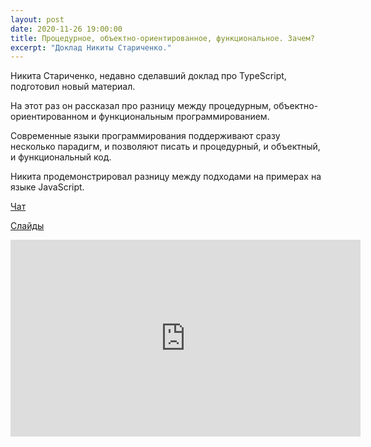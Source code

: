 ```yaml
---
layout: post
date: 2020-11-26 19:00:00
title: Процедурное, объектно-ориентированное, функциональное. Зачем?
excerpt: "Доклад Никиты Стариченко."
---
```


Никита Стариченко, недавно сделавший доклад про TypeScript, подготовил новый материал.

На этот раз он рассказал про разницу между процедурным, объектно-ориентированном и функциональным программированием.

Современные языки программирования поддерживают сразу несколько парадигм, и позволяют писать и процедурный, и объектный, и функциональный код.

Никита продемонстрировал разницу между подходами на примерах на языке JavaScript.

[Чат](/downloads/procedural-object-oriented-functional.txt)

[Слайды](/downloads/procedural-object-oriented-functional.pdf)

<p class="video">
    <iframe width="560" height="315" src="https://www.youtube.com/embed/Z6KkZMUnpIM" frameborder="0" allow="accelerometer; autoplay; clipboard-write; encrypted-media; gyroscope; picture-in-picture" allowfullscreen></iframe>
</p>
